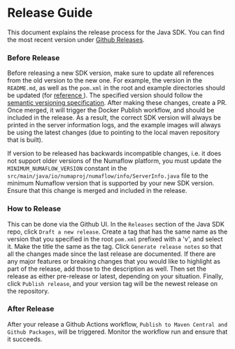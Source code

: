 # Release Guide

This document explains the release process for the Java SDK. You can find the most recent version under [Github Releases](https://github.com/numaproj/numaflow-java/releases).

### Before Release

Before releasing a new SDK version, make sure to update all references from the old version to the new one.
For example, the version in the `README.md`, as well as the `pom.xml` in the root and example directories should be updated (for [reference
](https://github.com/numaproj/numaflow-java/pull/89/files#diff-9c5fb3d1b7e3b0f54bc5c4182965c4fe1f9023d449017cece3005d3f90e8e4d8)). The specified version should follow the [semantic versioning specification](https://semver.org/). After making these changes, create a PR. Once merged, it will trigger the Docker Publish workflow, and should be included in the release.
As a result, the correct SDK version will always be printed in the server information logs, and the example images will
always be using the latest changes (due to pointing to the local maven repository that is built).

If version to be released has backwards incompatible changes, i.e. it does not support older versions of the Numaflow platform,
you must update the `MINIMUM_NUMAFLOW_VERSION` constant in the `src/main/java/io/numaproj/numaflow/info/ServerInfo.java` file to the minimum Numaflow version that is supported by your new SDK version.
Ensure that this change is merged and included in the release.

### How to Release

This can be done via the Github UI. In the `Releases` section of the Java SDK repo, click `Draft a new release`. Create a tag that has the same name as the version that you specified in the root
`pom.xml` prefixed with a 'v', and select it. Make the title the same as the tag. Click `Generate release notes` so that all the changes made since the last release are documented. If there are any major features or breaking
changes that you would like to highlight as part of the release, add those to the description as well. Then set the release as either pre-release or latest, depending
on your situation. Finally, click `Publish release`, and your version tag will be the newest release on the repository.

### After Release

After your release a Github Actions workflow, `Publish to Maven Central and Github Packages`, will be triggered. Monitor the workflow run and ensure that it succeeds.
